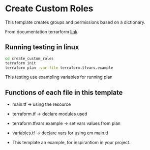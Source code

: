# Create Custom Roles

This template creates groups and permissions based on a dictionary.

From documentation terrarform [link](https://registry.terraform.io/providers/hashicorp/google/latest/docs/resources/google_project_iam_custom_role)

## Running testing in linux

```bash
cd create_custom_roles
terraform init
terraform plan -var-file terraform.tfvars.example
```

This testing use exampling variables for running plan

## Functions of each file in this template

* main.tf -> using the resource
* terraform.tf ->  declare modules used
* terraform.tfvars.example -> set vars values from plan
* variables.tf -> declare vars for using em main.tf

* This template an example, for inspirantiom in your project.
